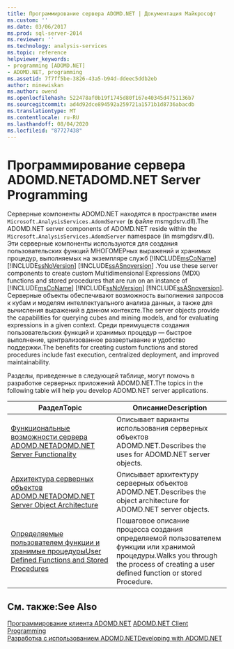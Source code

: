 ```yaml
---
title: Программирование сервера ADOMD.NET | Документация Майкрософт
ms.custom: ''
ms.date: 03/06/2017
ms.prod: sql-server-2014
ms.reviewer: ''
ms.technology: analysis-services
ms.topic: reference
helpviewer_keywords:
- programming [ADOMD.NET]
- ADOMD.NET, programming
ms.assetid: 7f7ff5be-3826-43a5-b94d-ddeec5ddb2eb
author: minewiskan
ms.author: owend
ms.openlocfilehash: 522478af0b19f1745d80f167e40345d4751136b7
ms.sourcegitcommit: ad4d92dce894592a259721a1571b1d8736abacdb
ms.translationtype: MT
ms.contentlocale: ru-RU
ms.lasthandoff: 08/04/2020
ms.locfileid: "87727438"
---
```

# <a name="adomdnet-server-programming"></a><span data-ttu-id="67491-102">Программирование сервера ADOMD.NET</span><span class="sxs-lookup"><span data-stu-id="67491-102">ADOMD.NET Server Programming</span></span>
  <span data-ttu-id="67491-103">Серверные компоненты ADOMD.NET находятся в пространстве имен `Microsoft.AnalysisServices.AdomdServer` (в файле msmgdsrv.dll).</span><span class="sxs-lookup"><span data-stu-id="67491-103">The ADOMD.NET server components of ADOMD.NET reside within the `Microsoft.AnalysisServices.AdomdServer` namespace (in msmgdsrv.dll).</span></span> <span data-ttu-id="67491-104">Эти серверные компоненты используются для создания пользовательских функций МНОГОМЕРных выражений и хранимых процедур, выполняемых на экземпляре служб [!INCLUDE[msCoName](../../includes/msconame-md.md)] [!INCLUDE[ssNoVersion](../../includes/ssnoversion-md.md)] [!INCLUDE[ssASnoversion](../../includes/ssasnoversion-md.md)] .</span><span class="sxs-lookup"><span data-stu-id="67491-104">You use these server components to create custom Multidimensional Expressions (MDX) functions and stored procedures that are run on an instance of [!INCLUDE[msCoName](../../includes/msconame-md.md)] [!INCLUDE[ssNoVersion](../../includes/ssnoversion-md.md)] [!INCLUDE[ssASnoversion](../../includes/ssasnoversion-md.md)].</span></span> <span data-ttu-id="67491-105">Серверные объекты обеспечивают возможность выполнения запросов к кубам и моделям интеллектуального анализа данных, а также для вычисления выражений в данном контексте.</span><span class="sxs-lookup"><span data-stu-id="67491-105">The server objects provide the capabilities for querying cubes and mining models, and for evaluating expressions in a given context.</span></span> <span data-ttu-id="67491-106">Среди преимуществ создания пользовательских функций и хранимых процедур — быстрое выполнение, централизованное развертывание и удобство поддержки.</span><span class="sxs-lookup"><span data-stu-id="67491-106">The benefits for creating custom functions and stored procedures include fast execution, centralized deployment, and improved maintainability.</span></span>  
  
 <span data-ttu-id="67491-107">Разделы, приведенные в следующей таблице, могут помочь в разработке серверных приложений ADOMD.NET.</span><span class="sxs-lookup"><span data-stu-id="67491-107">The topics in the following table will help you develop ADOMD.NET server applications.</span></span>  
  
|<span data-ttu-id="67491-108">Раздел</span><span class="sxs-lookup"><span data-stu-id="67491-108">Topic</span></span>|<span data-ttu-id="67491-109">Описание</span><span class="sxs-lookup"><span data-stu-id="67491-109">Description</span></span>|  
|-----------|-----------------|  
|[<span data-ttu-id="67491-110">Функциональные возможности сервера ADOMD.NET</span><span class="sxs-lookup"><span data-stu-id="67491-110">ADOMD.NET Server Functionality</span></span>](https://docs.microsoft.com/bi-reference/adomd/multidimensional-models-adomd-net-server/adomd-net-server-functionality)|<span data-ttu-id="67491-111">Описывает варианты использования серверных объектов ADOMD.NET.</span><span class="sxs-lookup"><span data-stu-id="67491-111">Describes the uses for ADOMD.NET server objects.</span></span>|  
|[<span data-ttu-id="67491-112">Архитектура серверных объектов ADOMD.NET</span><span class="sxs-lookup"><span data-stu-id="67491-112">ADOMD.NET Server Object Architecture</span></span>](https://docs.microsoft.com/bi-reference/adomd/multidimensional-models-adomd-net-server/adomd-net-server-object-architecture)|<span data-ttu-id="67491-113">Описывает архитектуру серверных объектов ADOMD.NET.</span><span class="sxs-lookup"><span data-stu-id="67491-113">Describes the object architecture for ADOMD.NET server objects.</span></span>|  
|[<span data-ttu-id="67491-114">Определяемые пользователем функции и хранимые процедуры</span><span class="sxs-lookup"><span data-stu-id="67491-114">User Defined Functions and Stored Procedures</span></span>](https://docs.microsoft.com/analysis-services/adomd/multidimensional-models-adomd-net-server/user-defined-functions-and-stored-procedures)|<span data-ttu-id="67491-115">Пошаговое описание процесса создания определяемой пользователем функции или хранимой процедуры.</span><span class="sxs-lookup"><span data-stu-id="67491-115">Walks you through the process of creating a user defined function or stored Procedure.</span></span>|  
  
## <a name="see-also"></a><span data-ttu-id="67491-116">См. также:</span><span class="sxs-lookup"><span data-stu-id="67491-116">See Also</span></span>  
 <span data-ttu-id="67491-117">[Программирование клиента ADOMD.NET](https://docs.microsoft.com/analysis-services/adomd/multidimensional-models-adomd-net-client/adomd-net-client-programming) </span><span class="sxs-lookup"><span data-stu-id="67491-117">[ADOMD.NET Client Programming](https://docs.microsoft.com/analysis-services/adomd/multidimensional-models-adomd-net-client/adomd-net-client-programming) </span></span>  
 [<span data-ttu-id="67491-118">Разработка с использованием ADOMD.NET</span><span class="sxs-lookup"><span data-stu-id="67491-118">Developing with ADOMD.NET</span></span>](https://docs.microsoft.com/bi-reference/adomd/developing-with-adomd-net)  
  
  
